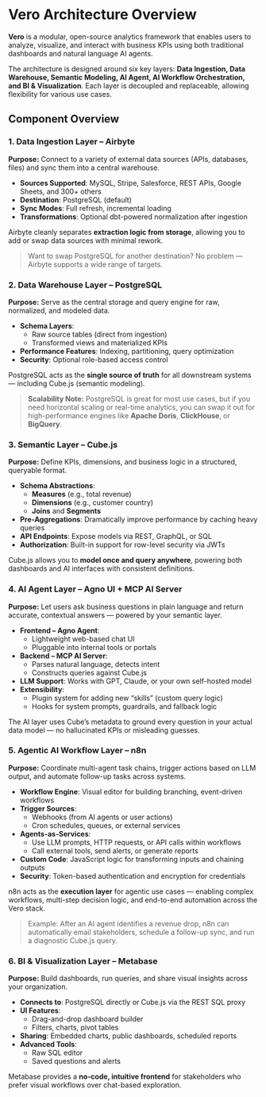 # Vero Architecture Overview

**Vero** is a modular, open-source analytics framework that enables users to analyze, visualize, and interact with business KPIs using both traditional dashboards and natural language AI agents.

The architecture is designed around six key layers: **Data Ingestion, Data Warehouse, Semantic Modeling, AI Agent, AI Workflow Orchestration, and BI & Visualization**. Each layer is decoupled and replaceable, allowing flexibility for various use cases.


## Component Overview

### 1. Data Ingestion Layer – **Airbyte**

**Purpose:** Connect to a variety of external data sources (APIs, databases, files) and sync them into a central warehouse.

- **Sources Supported**: MySQL, Stripe, Salesforce, REST APIs, Google Sheets, and 300+ others
- **Destination**: PostgreSQL (default)
- **Sync Modes**: Full refresh, incremental loading
- **Transformations**: Optional dbt-powered normalization after ingestion

Airbyte cleanly separates **extraction logic from storage**, allowing you to add or swap data sources with minimal rework.

> Want to swap PostgreSQL for another destination? No problem — Airbyte supports a wide range of targets.



### 2. Data Warehouse Layer – **PostgreSQL**

**Purpose:** Serve as the central storage and query engine for raw, normalized, and modeled data.

- **Schema Layers**:
  - Raw source tables (direct from ingestion)
  - Transformed views and materialized KPIs
- **Performance Features**: Indexing, partitioning, query optimization
- **Security**: Optional role-based access control

PostgreSQL acts as the **single source of truth** for all downstream systems — including Cube.js (semantic modeling).

> **Scalability Note:** PostgreSQL is great for most use cases, but if you need horizontal scaling or real-time analytics, you can swap it out for high-performance engines like **Apache Doris**, **ClickHouse**, or **BigQuery**.



### 3. Semantic Layer – **Cube.js**

**Purpose:** Define KPIs, dimensions, and business logic in a structured, queryable format.

- **Schema Abstractions**:
  - **Measures** (e.g., total revenue)
  - **Dimensions** (e.g., customer country)
  - **Joins** and **Segments**
- **Pre-Aggregations**: Dramatically improve performance by caching heavy queries
- **API Endpoints**: Expose models via REST, GraphQL, or SQL
- **Authorization**: Built-in support for row-level security via JWTs

Cube.js allows you to **model once and query anywhere**, powering both dashboards and AI interfaces with consistent definitions.



### 4. AI Agent Layer – **Agno UI + MCP AI Server**

**Purpose:** Let users ask business questions in plain language and return accurate, contextual answers — powered by your semantic layer.

- **Frontend – Agno Agent**:
  - Lightweight web-based chat UI
  - Pluggable into internal tools or portals
- **Backend – MCP AI Server**:
  - Parses natural language, detects intent
  - Constructs queries against Cube.js
- **LLM Support**: Works with GPT, Claude, or your own self-hosted model
- **Extensibility**:
  - Plugin system for adding new “skills” (custom query logic)
  - Hooks for system prompts, guardrails, and fallback logic

The AI layer uses Cube’s metadata to ground every question in your actual data model — no hallucinated KPIs or misleading guesses.


### 5. Agentic AI Workflow Layer – **n8n**

**Purpose:** Coordinate multi-agent task chains, trigger actions based on LLM output, and automate follow-up tasks across systems.

- **Workflow Engine**: Visual editor for building branching, event-driven workflows
- **Trigger Sources**:
  - Webhooks (from AI agents or user actions)
  - Cron schedules, queues, or external services
- **Agents-as-Services**:
  - Use LLM prompts, HTTP requests, or API calls within workflows
  - Call external tools, send alerts, or generate reports
- **Custom Code**: JavaScript logic for transforming inputs and chaining outputs
- **Security**: Token-based authentication and encryption for credentials

n8n acts as the **execution layer** for agentic use cases — enabling complex workflows, multi-step decision logic, and end-to-end automation across the Vero stack.

> Example: After an AI agent identifies a revenue drop, n8n can automatically email stakeholders, schedule a follow-up sync, and run a diagnostic Cube.js query.



### 6. BI & Visualization Layer – **Metabase**

**Purpose:** Build dashboards, run queries, and share visual insights across your organization.

- **Connects to**: PostgreSQL directly or Cube.js via the REST SQL proxy
- **UI Features**:
  - Drag-and-drop dashboard builder
  - Filters, charts, pivot tables
- **Sharing**: Embedded charts, public dashboards, scheduled reports
- **Advanced Tools**:
  - Raw SQL editor
  - Saved questions and alerts

Metabase provides a **no-code, intuitive frontend** for stakeholders who prefer visual workflows over chat-based exploration.
